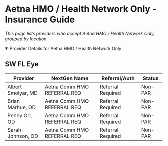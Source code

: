# Aetna HMO / Health Network Only - Insurance Guide

*This page lists providers who accept Aetna HMO / Health Network Only, grouped by location.*

<details open><summary>Provider Details for Aetna HMO / Health Network Only</summary>

## SW FL Eye

| Provider | NextGen Name | Referral/Auth | Status |
|----------|-------------|--------------|--------|
| Albert Smolyar, MD | Aetna Comm HMO REFERRAL REQ | Referral Required | Non-PAR |
| Brian Marhue, OD | Aetna Comm HMO REFERRAL REQ | Referral Required | Non-PAR |
| Penny Orr, OD | Aetna Comm HMO REFERRAL REQ | Referral Required | Non-PAR |
| Sarah Johnson, OD | Aetna Comm HMO REFERRAL REQ | Referral Required | Non-PAR |

</details>

